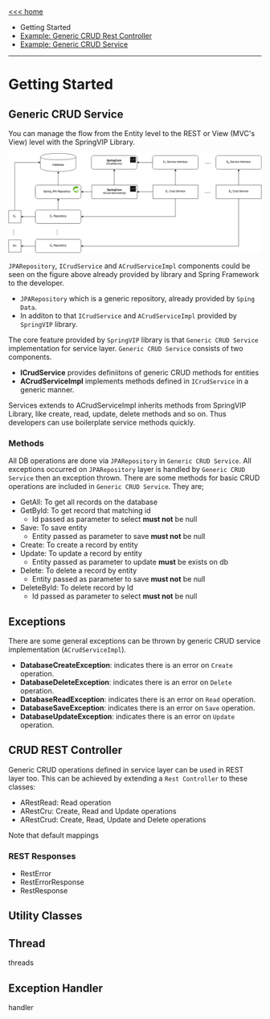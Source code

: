 [<<< home](./README.md)

* Getting Started
* [Example: Generic CRUD Rest Controller](./wiki/generic-crud-restcontroller.md) 
* [Example: Generic CRUD Service](./wiki/generic-crud-service.md)

---

# Getting Started

## Generic CRUD Service

You can manage the flow from the Entity level to the REST or View (MVC's View) level with the SpringVIP Library. 
 
![res](./images/spring_core_diagram_rev3.png)
 

`JPARepository`, `ICrudService` and `ACrudServiceImpl` components could be seen on the figure above already provided by library and Spring Framework to the developer.


* `JPARepository` which is a generic repository, already provided by `Sping Data`. 
* In additon to that `ICrudService` and `ACrudServiceImpl` provided by `SpringVIP` library.


The core feature provided by `SpringVIP` library is that  `Generic CRUD Service` implementation for service layer. `Generic CRUD Service` consists of two components.

* **ICrudService** provides definiitons of generic CRUD methods for entities
* **ACrudServiceImpl** implements methods defined in `ICrudService`  in a generic manner.

Services extends to ACrudServiceImpl inherits methods from SpringVIP Library, like create, read, update, delete methods and so on. Thus developers can use boilerplate service methods quickly.

### Methods
All DB operations are done via `JPARepository` in `Generic CRUD Service`. All exceptions occurred on `JPARepository` layer is handled by `Generic CRUD Service` then an exception thrown. There are some methods for basic CRUD operations are included in `Generic CRUD Service`. They are;
* GetAll: To get all records on the database
* GetById: To get record that matching id
  * Id passed as parameter to select **must not** be null
* Save: To save entity
  * Entity passed as parameter to save **must not** be null
* Create: To create a record by entity
* Update: To update a record by entity
  * Entity passed as parameter to update **must** be exists on db
* Delete: To delete a record by entity
  * Entity passed as parameter to save **must not** be null
* DeleteById: To delete record by Id
  * Id passed as parameter to select **must not** be null



## Exceptions
There are some general exceptions can be thrown by generic CRUD service implementation (`ACrudServiceImpl`). 
* **DatabaseCreateException**: indicates there is an error on `Create` operation.
* **DatabaseDeleteException**: indicates there is an error on `Delete` operation.
* **DatabaseReadException**: indicates there is an error on `Read` operation.
* **DatabaseSaveException**: indicates there is an error on `Save` operation.
* **DatabaseUpdateException**: indicates there is an error on `Update` operation.



## CRUD REST Controller
Generic CRUD operations defined in service layer can be used in REST layer too. This can be achieved by extending a `Rest Controller` to these classes:

* ARestRead: Read operation
* ARestCru: Create, Read and Update operations
* ARestCrud: Create, Read, Update and Delete operations

Note that default mappings 

### REST Responses
  * RestError
  * RestErrorResponse
  * RestResponse

## Utility Classes



## Thread
threads


## Exception Handler

handler
